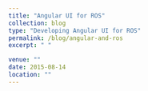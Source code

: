 ```yaml
---
title: "Angular UI for ROS"
collection: blog
type: "Developing Angular UI for ROS"
permalink: /blog/angular-and-ros
excerpt: " "

venue: ""
date: 2015-08-14
location: ""
---
```

